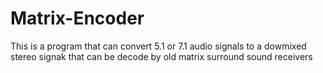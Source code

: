 # Matrix-Encoder
This is a program that can convert 5.1 or 7.1 audio signals to a dowmixed stereo signak that can be decode by old matrix  surround sound receivers
